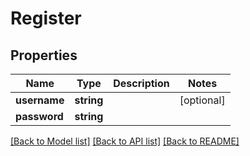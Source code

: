 # Register

## Properties
Name | Type | Description | Notes
------------ | ------------- | ------------- | -------------
**username** | **string** |  | [optional] 
**password** | **string** |  | 

[[Back to Model list]](../README.md#documentation-for-models) [[Back to API list]](../README.md#documentation-for-api-endpoints) [[Back to README]](../README.md)


